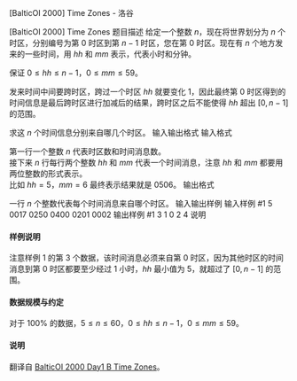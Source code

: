 



[BalticOI 2000] Time Zones - 洛谷














[BalticOI 2000] Time Zones
题目描述
给定一个整数 $n$，现在将世界划分为 $n$ 个时区，分别编号为第 $0$ 时区到第 $n-1$ 时区，您在第 $0$ 时区。现在有 $n$ 个地方发来的一些时间，用 $hh$ 和 $mm$ 表示，代表小时和分钟。

保证 $0 \le hh \le n-1$，$0 \le mm \le 59$。

发来时间中间要跨时区，跨过一个时区 $hh$ 就要变化 $1$，因此最终第 $0$ 时区得到的时间信息是最后跨时区进行加减后的结果，跨时区之后不能使得 $hh$ 超出 $[0,n-1]$ 的范围。

求这 $n$ 个时间信息分别来自哪几个时区。
输入输出格式
输入格式

第一行一个整数 $n$ 代表时区数和时间消息数。     
接下来 $n$ 行每行两个整数 $hh$ 和 $mm$ 代表一个时间消息，注意 $hh$ 和 $mm$ 都要用两位整数的形式表示。    
比如 $hh=5$，$mm=6$ 最终表示结果就是 $0506$。
输出格式

一行 $n$ 个整数代表每个时间消息来自哪个时区。
输入输出样例
输入样例 #1
5
0017
0250
0400
0201
0002
输出样例 #1
3 1 0 2 4
说明
#### 样例说明

注意样例 $1$ 的第 $3$ 个数据，该时间消息必须来自第 $0$ 时区，因为其他时区的时间消息到第 $0$ 时区都要至少经过 $1$ 小时，$hh$ 最小值为 $5$，就超过了 $[0,n-1]$ 的范围。

#### 数据规模与约定

对于 $100\%$ 的数据，$5 \le n \le 60$，$0 \le hh \le n-1$，$0 \le mm \le 59$。

#### 说明

翻译自 [BalticOI 2000 Day1 B Time Zones](https://boi.cses.fi/files/boi2000_day1.pdf)。






